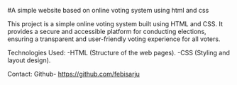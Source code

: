 #A simple website based on online voting system using html and css

This project is a simple online voting system built using HTML and CSS. It provides a secure and accessible platform for conducting elections, ensuring a transparent and user-friendly voting experience for all voters.

Technologies Used:
-HTML (Structure of the web pages).
-CSS (Styling and layout design).

Contact:
Github- https://github.com/febisarju
